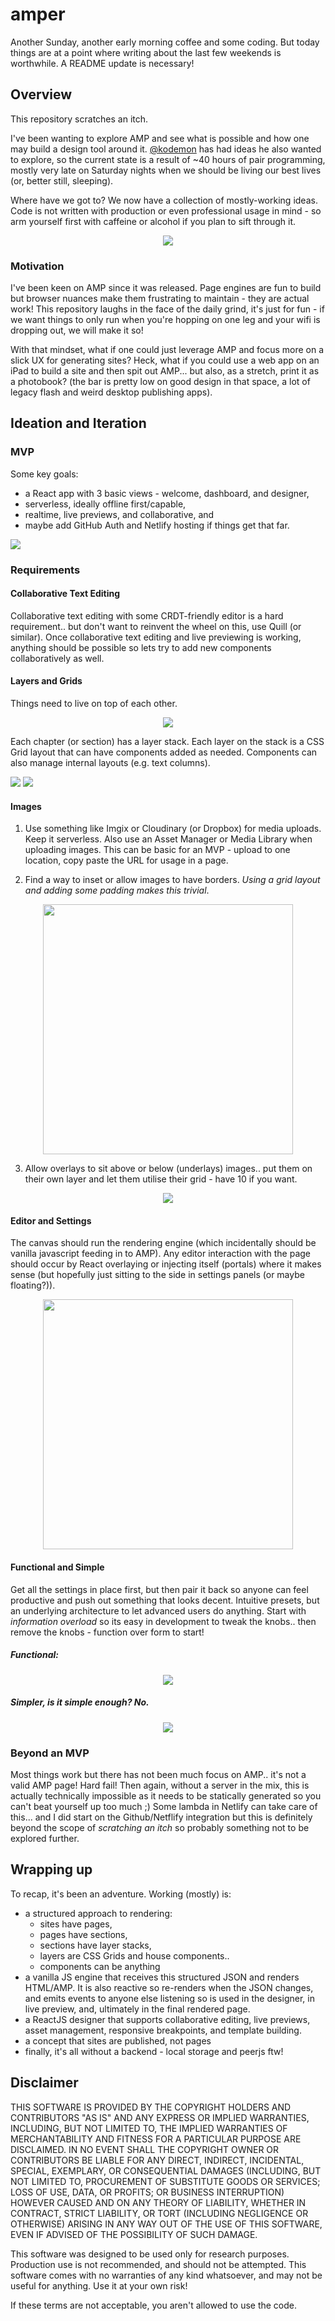 # amper

Another Sunday, another early morning coffee and some coding. But today things are at a point where writing about the last few weekends is worthwhile. A README update is necessary!

## Overview

This repository scratches an itch.

I've been wanting to explore AMP and see what is possible and how one may build a design tool around it. [@kodemon](https://github.com/kodemon) has had ideas he also wanted to explore, so the current state is a result of ~40 hours of pair programming, mostly very late on Saturday nights when we should be living our best lives (or, better still, sleeping).

Where have we got to? We now have a collection of mostly-working ideas. Code is not written with production or even professional usage in mind - so arm yourself first with caffeine or alcohol if you plan to sift through it.

<p align="center">
<img src="https://github.com/mattgi/amper/blob/master/doc/media/lp.gif" />
</p>

### Motivation

I've been keen on AMP since it was released. Page engines are fun to build but browser nuances make them frustrating to maintain - they are actual work! This repository laughs in the face of the daily grind, it's just for fun - if we want things to only run when you're hopping on one leg and your wifi is dropping out, we will make it so!

With that mindset, what if one could just leverage AMP and focus more on a slick UX for generating sites? Heck, what if you could use a web app on an iPad to build a site and then spit out AMP... but also, as a stretch, print it as a photobook? (the bar is pretty low on good design in that space, a lot of legacy flash and weird desktop publishing apps).

## Ideation and Iteration

### MVP

Some key goals:
- a React app with 3 basic views - welcome, dashboard, and designer,
- serverless, ideally offline first/capable,
- realtime, live previews, and collaborative, and
- maybe add GitHub Auth and Netlify hosting if things get that far.

![](https://github.com/mattgi/amper/blob/master/doc/media/mvp-flow.png)

### Requirements

#### Collaborative Text Editing

Collaborative text editing with some CRDT-friendly editor is a hard requirement.. but don't want to reinvent the wheel on this, use Quill (or similar). Once collaborative text editing and live previewing is working, anything should be possible so lets try to add new components collaboratively as well.

#### Layers and Grids

Things need to live on top of each other.

<p align="center">
<img src="https://github.com/mattgi/amper/blob/master/doc/media/layerstack.png" />
</p>

Each chapter (or section) has a layer stack. Each layer on the stack is a CSS Grid layout that can have components added as needed. Components can also manage internal layouts (e.g. text columns).

![](https://github.com/mattgi/amper/blob/master/doc/media/grid.png)
![](https://github.com/mattgi/amper/blob/master/doc/media/columns.png)

#### Images

1. Use something like Imgix or Cloudinary (or Dropbox) for media uploads. Keep it serverless. Also use an Asset Manager or Media Library when uploading images. This can be basic for an MVP - upload to one location, copy paste the URL for usage in a page.

2. Find a way to inset or allow images to have borders.
_Using a grid layout and adding some padding makes this trivial_.

<p align="center">
<img width="400" src="https://github.com/mattgi/amper/blob/master/doc/media/img.png" />
</p>

3. Allow overlays to sit above or below (underlays) images.. put them on their own layer and let them utilise their grid - have 10 if you want.

<p align="center">
<img src="https://github.com/mattgi/amper/blob/master/doc/media/grid+overlays.png" />
</p>

#### Editor and Settings

The canvas should run the rendering engine (which incidentally should be vanilla javascript feeding in to AMP). Any editor interaction with the page should occur by React overlaying or injecting itself (portals) where it makes sense (but hopefully just sitting to the side in settings panels (or maybe floating?)).

<p align="center">
<img width="400" src="https://github.com/mattgi/amper/blob/master/doc/media/settings-pane-float.png" />
</p>

#### Functional and Simple

Get all the settings in place first, but then pair it back so anyone can feel productive and push out something that looks decent. Intuitive presets, but an underlying architecture to let advanced users do anything. Start with _information overload_ so its easy in development to tweak the knobs.. then remove the knobs - function over form to start!

##### Functional:

<p align="center">
<img src="https://github.com/mattgi/amper/blob/master/doc/media/functional.png" />
</p>

##### Simpler, is it simple enough? No.

<p align="center">
<img src="https://github.com/mattgi/amper/blob/master/doc/media/nav-simple.png" />
</p>

### Beyond an MVP

Most things work but there has not been much focus on AMP.. it's not a valid AMP page! Hard fail! Then again, without a server in the mix, this is actually technically impossible as it needs to be statically generated so you can't beat yourself up too much ;) Some lambda in Netlify can take care of this... and I did start on the Github/Netflify integration but this is definitely beyond the scope of _scratching an itch_ so probably something not to be explored further. 

## Wrapping up

To recap, it's been an adventure. Working (mostly) is:
- a structured approach to rendering:
  - sites have pages,
  - pages have sections,
  - sections have layer stacks,
  - layers are CSS Grids and house components.. 
  - components can be anything
- a vanilla JS engine that receives this structured JSON and renders HTML/AMP. It is also reactive so re-renders when the JSON changes, and emits events to anyone else listening so is used in the designer, in live preview, and, ultimately in the final rendered page.
- a ReactJS designer that supports collaborative editing, live previews, asset management, responsive breakpoints, and template building.
- a concept that sites are published, not pages
- finally, it's all without a backend - local storage and peerjs ftw!

##  Disclaimer

THIS SOFTWARE IS PROVIDED BY THE COPYRIGHT HOLDERS AND CONTRIBUTORS "AS IS" AND ANY EXPRESS OR IMPLIED WARRANTIES, INCLUDING, BUT NOT LIMITED TO, THE IMPLIED WARRANTIES OF MERCHANTABILITY AND FITNESS FOR A PARTICULAR PURPOSE ARE DISCLAIMED. IN NO EVENT SHALL THE COPYRIGHT OWNER OR CONTRIBUTORS BE LIABLE FOR ANY DIRECT, INDIRECT, INCIDENTAL, SPECIAL, EXEMPLARY, OR CONSEQUENTIAL DAMAGES (INCLUDING, BUT NOT LIMITED TO, PROCUREMENT OF SUBSTITUTE GOODS OR SERVICES; LOSS OF USE, DATA, OR PROFITS; OR BUSINESS INTERRUPTION) HOWEVER CAUSED AND ON ANY
THEORY OF LIABILITY, WHETHER IN CONTRACT, STRICT LIABILITY, OR TORT (INCLUDING NEGLIGENCE OR OTHERWISE) ARISING IN ANY WAY OUT OF THE USE OF THIS SOFTWARE, EVEN IF ADVISED OF THE POSSIBILITY OF SUCH DAMAGE.

This software was designed to be used only for research purposes.
Production use is not recommended, and should not be attempted.
This software comes with no warranties of any kind whatsoever, and may not be useful for anything. Use it at your own risk!

If these terms are not acceptable, you aren't allowed to use the code.